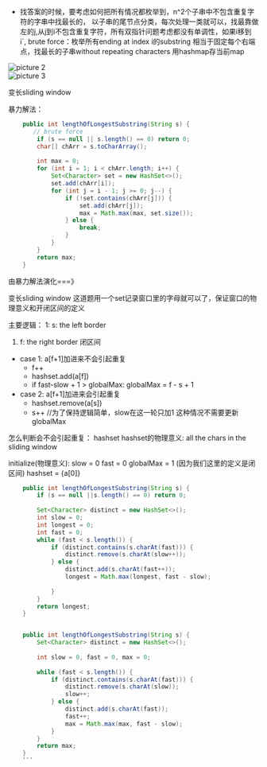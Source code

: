 - 找答案的时候，要考虑如何把所有情况都枚举到，n^2个子串中不包含重复字符的字串中找最长的， 以子串的尾节点分类，每次处理一类就可以，找最靠做左的j,从j到i不包含重复字符，所有双指针问题考虑都没有单调性，如果i移到
  i`,
brute force：枚举所有ending at index i的substring
相当于固定每个右端点，找最长的子串without repeating characters
用hashmap存当前map

![picture 2](https://i.loli.net/2021/09/21/FM6c8TUDZvu7K5y.png)  
![picture 3](https://i.loli.net/2021/09/21/WLKZptlOwrME7s9.png)  


变长sliding window

暴力解法：

```java
    public int lengthOfLongestSubstring(String s) {
       // brute force
        if (s == null || s.length() == 0) return 0;
        char[] chArr = s.toCharArray();
        
        int max = 0;
        for (int i = 1; i < chArr.length; i++) {
            Set<Character> set = new HashSet<>();
            set.add(chArr[i]);
            for (int j = i - 1; j >= 0; j--) {
                if (!set.contains(chArr[j])) {
                    set.add(chArr[j]);
                    max = Math.max(max, set.size());
                } else {
                    break;
                }
            }
        }
        return max;
    }
```

由暴力解法演化===》




变长sliding window
这道题用一个set记录窗口里的字母就可以了，保证窗口的物理意义和开闭区间的定义

主要逻辑：
1:  s: the left border
1. f: the right border  闭区间

- case 1: a[f+1]加进来不会引起重复 
   -   f++
   -   hashset.add(a[f])
   -   if fast-slow + 1 > globalMax:   globalMax = f - s + 1
- case 2: a[f+1]加进来会引起重复 
  - hashset.remove(a[s]) 
  -  s++  //为了保持逻辑简单，slow在这一轮只加1
    这种情况不需要更新globalMax

怎么判断会不会引起重复： hashset
hashset的物理意义: all the chars in the sliding window

initialize(物理意义):  slow = 0  fast = 0  globalMax = 1 (因为我们这里的定义是闭区间)  hashset = {a[0]}


```java
    public int lengthOfLongestSubstring(String s) {
        if (s == null ||s.length() == 0) return 0;
        
        Set<Character> distinct = new HashSet<>();
        int slow = 0;
        int longest = 0;
        int fast = 0;
        while (fast < s.length()) {  
            if (distinct.contains(s.charAt(fast))) {
                distinct.remove(s.charAt(slow++));
            } else {
                distinct.add(s.charAt(fast++));
                longest = Math.max(longest, fast - slow);
               
            }
        }
        return longest;
    }


    public int lengthOfLongestSubstring(String s) {
        Set<Character> distinct = new HashSet<>();
        
        int slow = 0, fast = 0, max = 0;
        
        while (fast < s.length()) {
            if (distinct.contains(s.charAt(fast))) {
                distinct.remove(s.charAt(slow));
                slow++;
            } else {                                                                                                  
                distinct.add(s.charAt(fast));
                fast++;
                max = Math.max(max, fast - slow);
            }
        }
        return max;
    }
    ```